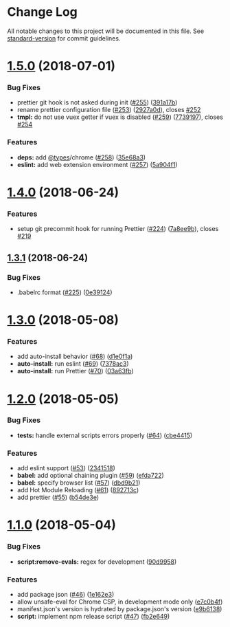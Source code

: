 # Change Log

All notable changes to this project will be documented in this file. See [standard-version](https://github.com/conventional-changelog/standard-version) for commit guidelines.

<a name="1.5.0"></a>
# [1.5.0](https://github.com/Kocal/vue-web-extension/compare/v1.4.0...v1.5.0) (2018-07-01)


### Bug Fixes

* prettier git hook is not asked during init ([#255](https://github.com/Kocal/vue-web-extension/issues/255)) ([391a17b](https://github.com/Kocal/vue-web-extension/commit/391a17b))
* rename prettier configuration file ([#253](https://github.com/Kocal/vue-web-extension/issues/253)) ([2927a0d](https://github.com/Kocal/vue-web-extension/commit/2927a0d)), closes [#252](https://github.com/Kocal/vue-web-extension/issues/252)
* **tmpl:** do not use vuex getter if vuex is disabled ([#259](https://github.com/Kocal/vue-web-extension/issues/259)) ([7739197](https://github.com/Kocal/vue-web-extension/commit/7739197)), closes [#254](https://github.com/Kocal/vue-web-extension/issues/254)


### Features

* **deps:** add [@types](https://github.com/types)/chrome ([#258](https://github.com/Kocal/vue-web-extension/issues/258)) ([35e68a3](https://github.com/Kocal/vue-web-extension/commit/35e68a3))
* **eslint:** add web extension environment ([#257](https://github.com/Kocal/vue-web-extension/issues/257)) ([5a904f1](https://github.com/Kocal/vue-web-extension/commit/5a904f1))



<a name="1.4.0"></a>
# [1.4.0](https://github.com/Kocal/vue-web-extension/compare/v1.3.1...v1.4.0) (2018-06-24)


### Features

* setup git precommit hook for running Prettier ([#224](https://github.com/Kocal/vue-web-extension/issues/224)) ([7a8ee9b](https://github.com/Kocal/vue-web-extension/commit/7a8ee9b)), closes [#219](https://github.com/Kocal/vue-web-extension/issues/219)



<a name="1.3.1"></a>
## [1.3.1](https://github.com/Kocal/vue-web-extension/compare/v1.3.0...v1.3.1) (2018-06-24)


### Bug Fixes

* .babelrc format ([#225](https://github.com/Kocal/vue-web-extension/issues/225)) ([0e39124](https://github.com/Kocal/vue-web-extension/commit/0e39124))



<a name="1.3.0"></a>
# [1.3.0](https://github.com/Kocal/vue-web-extension/compare/v1.2.0...v1.3.0) (2018-05-08)


### Features

* add auto-install behavior ([#68](https://github.com/Kocal/vue-web-extension/issues/68)) ([d1e0f1a](https://github.com/Kocal/vue-web-extension/commit/d1e0f1a))
* **auto-install:** run eslint ([#69](https://github.com/Kocal/vue-web-extension/issues/69)) ([7378ac3](https://github.com/Kocal/vue-web-extension/commit/7378ac3))
* **auto-install:** run Prettier ([#70](https://github.com/Kocal/vue-web-extension/issues/70)) ([03a63fb](https://github.com/Kocal/vue-web-extension/commit/03a63fb))



<a name="1.2.0"></a>
# [1.2.0](https://github.com/Kocal/vue-web-extension/compare/v1.1.0...v1.2.0) (2018-05-05)


### Bug Fixes

* **tests:** handle external scripts errors properly ([#64](https://github.com/Kocal/vue-web-extension/issues/64)) ([cbe4415](https://github.com/Kocal/vue-web-extension/commit/cbe4415))


### Features

* add eslint support ([#53](https://github.com/Kocal/vue-web-extension/issues/53)) ([2341518](https://github.com/Kocal/vue-web-extension/commit/2341518))
* **babel:** add optional chaining plugin ([#59](https://github.com/Kocal/vue-web-extension/issues/59)) ([efda722](https://github.com/Kocal/vue-web-extension/commit/efda722))
* **babel:** specify browser list ([#57](https://github.com/Kocal/vue-web-extension/issues/57)) ([dbd9b21](https://github.com/Kocal/vue-web-extension/commit/dbd9b21))
* add Hot Module Reloading ([#61](https://github.com/Kocal/vue-web-extension/issues/61)) ([892713c](https://github.com/Kocal/vue-web-extension/commit/892713c))
* add prettier ([#55](https://github.com/Kocal/vue-web-extension/issues/55)) ([b54de3e](https://github.com/Kocal/vue-web-extension/commit/b54de3e))



<a name="1.1.0"></a>
# [1.1.0](https://github.com/Kocal/vue-web-extension/compare/v1.0.3...v1.1.0) (2018-05-04)


### Bug Fixes

* **script:remove-evals:** regex for development  ([90d9958](https://github.com/Kocal/vue-web-extension/commit/90d9958))


### Features

* add package json ([#46](https://github.com/Kocal/vue-web-extension/issues/46)) ([1e162e3](https://github.com/Kocal/vue-web-extension/commit/1e162e3))
* allow unsafe-eval for Chrome CSP, in development mode only ([e7c0b4f](https://github.com/Kocal/vue-web-extension/commit/e7c0b4f))
* manifest.json's version is hydrated by package.json's version ([e9b6138](https://github.com/Kocal/vue-web-extension/commit/e9b6138))
* **script:** implement npm release script ([#47](https://github.com/Kocal/vue-web-extension/issues/47)) ([fb2e649](https://github.com/Kocal/vue-web-extension/commit/fb2e649))

